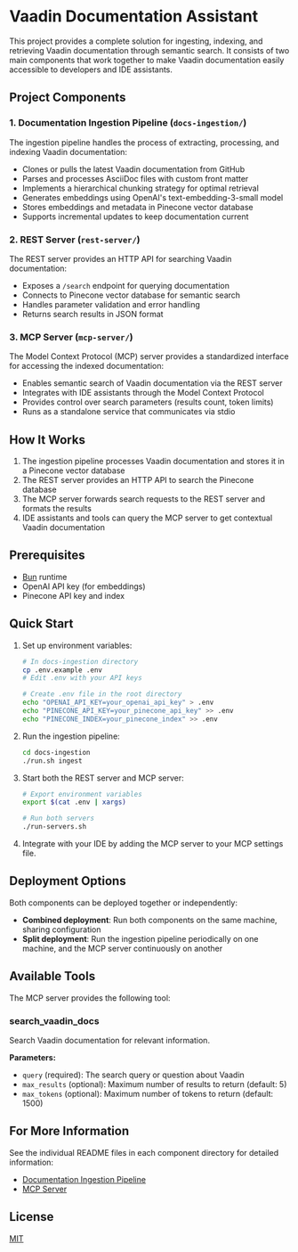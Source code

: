 # Vaadin Documentation Assistant

This project provides a complete solution for ingesting, indexing, and retrieving Vaadin documentation through semantic search. It consists of two main components that work together to make Vaadin documentation easily accessible to developers and IDE assistants.

## Project Components

### 1. Documentation Ingestion Pipeline (`docs-ingestion/`)

The ingestion pipeline handles the process of extracting, processing, and indexing Vaadin documentation:

- Clones or pulls the latest Vaadin documentation from GitHub
- Parses and processes AsciiDoc files with custom front matter
- Implements a hierarchical chunking strategy for optimal retrieval
- Generates embeddings using OpenAI's text-embedding-3-small model
- Stores embeddings and metadata in Pinecone vector database
- Supports incremental updates to keep documentation current

### 2. REST Server (`rest-server/`)

The REST server provides an HTTP API for searching Vaadin documentation:

- Exposes a `/search` endpoint for querying documentation
- Connects to Pinecone vector database for semantic search
- Handles parameter validation and error handling
- Returns search results in JSON format

### 3. MCP Server (`mcp-server/`)

The Model Context Protocol (MCP) server provides a standardized interface for accessing the indexed documentation:

- Enables semantic search of Vaadin documentation via the REST server
- Integrates with IDE assistants through the Model Context Protocol
- Provides control over search parameters (results count, token limits)
- Runs as a standalone service that communicates via stdio

## How It Works

1. The ingestion pipeline processes Vaadin documentation and stores it in a Pinecone vector database
2. The REST server provides an HTTP API to search the Pinecone database
3. The MCP server forwards search requests to the REST server and formats the results
4. IDE assistants and tools can query the MCP server to get contextual Vaadin documentation

## Prerequisites

- [Bun](https://bun.sh/) runtime
- OpenAI API key (for embeddings)
- Pinecone API key and index

## Quick Start

1. Set up environment variables:
   ```bash
   # In docs-ingestion directory
   cp .env.example .env
   # Edit .env with your API keys

   # Create .env file in the root directory
   echo "OPENAI_API_KEY=your_openai_api_key" > .env
   echo "PINECONE_API_KEY=your_pinecone_api_key" >> .env
   echo "PINECONE_INDEX=your_pinecone_index" >> .env
   ```

2. Run the ingestion pipeline:
   ```bash
   cd docs-ingestion
   ./run.sh ingest
   ```

3. Start both the REST server and MCP server:
   ```bash
   # Export environment variables
   export $(cat .env | xargs)
   
   # Run both servers
   ./run-servers.sh
   ```

4. Integrate with your IDE by adding the MCP server to your MCP settings file.

## Deployment Options

Both components can be deployed together or independently:

- **Combined deployment**: Run both components on the same machine, sharing configuration
- **Split deployment**: Run the ingestion pipeline periodically on one machine, and the MCP server continuously on another

## Available Tools

The MCP server provides the following tool:

### search_vaadin_docs

Search Vaadin documentation for relevant information.

**Parameters:**
- `query` (required): The search query or question about Vaadin
- `max_results` (optional): Maximum number of results to return (default: 5)
- `max_tokens` (optional): Maximum number of tokens to return (default: 1500)

## For More Information

See the individual README files in each component directory for detailed information:
- [Documentation Ingestion Pipeline](docs-ingestion/README.md)
- [MCP Server](mcp-server/README.md)

## License

[MIT](docs-ingestion/LICENSE)
